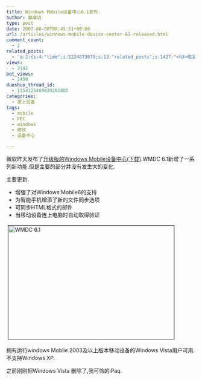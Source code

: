 ```yaml
---
title: Windows Mobile设备中心6.1发布.
author: 摩摩诘
type: post
date: 2007-06-08T08:45:51+00:00
url: /articles/windows-mobile-device-center-61-released.html
comment_count:
  - 2
related_posts:
  - 'a:2:{s:4:"time";i:1224873879;s:13:"related_posts";s:1427:"<h3>相关日志</h3><ul class="related_post"><li><a href="http://www.digglife.cn/articles/ppc-freeware-download.html" title="PPC,Windows Mobile手机免费软件下载网站:PPC Freeware">PPC,Windows Mobile手机免费软件下载网站:PPC Freeware</a></li><li><a href="http://www.digglife.cn/articles/opera-mobile-8-65-download.html" title="Opera Mobile 8.65正式版发布">Opera Mobile 8.65正式版发布</a></li><li><a href="http://www.digglife.cn/articles/turn-your-windows-mobile-phone-into-an-iphone.html" title="总结:Windows Mobile手机模拟iPhone完全方案">总结:Windows Mobile手机模拟iPhone完全方案</a></li><li><a href="http://www.digglife.cn/articles/livestation-technical-trial.html" title="微软网络电视软件LiveStation尝鲜">微软网络电视软件LiveStation尝鲜</a></li><li><a href="http://www.digglife.cn/articles/long-time-to-see.html" title="摩摩诘归来&#8230;">摩摩诘归来&#8230;</a></li><li><a href="http://www.digglife.cn/articles/just-buy-a-minione-instead-of-iphone.html" title="总结:Windows Mobile手机模拟iPhone完美方案(扯淡篇)">总结:Windows Mobile手机模拟iPhone完美方案(扯淡篇)</a></li><li><a href="http://www.digglife.cn/articles/add-iphone-styled-contactlist-to-windows-mobile.html" title="给你的Windows Mobile手机加上iPhone风格的联系人菜单">给你的Windows Mobile手机加上iPhone风格的联系人菜单</a></li></ul>";}'
views:
  - 2142
bot_views:
  - 2450
duoshuo_thread_id:
  - 1154125469839261805
categories:
  - 掌上设备
tags:
  - mobile
  - PPC
  - windows
  - 微软
  - 设备中心

---
```

微软昨天发布了<a target="_blank" href="http://www.microsoft.com/downloads/details.aspx?FamilyId=46F72DF1-E46A-4A5F-A791-09F07AAA1914&displaylang=en">升级版的Windows Mobile设备中心(下载)</a>.WMDC 6.1新增了一系列新功能.但是主要的部分并没有发生大的变化.

主要更新.

  * 增强了对Windows Mobile6的支持
  * 为智能手机增添了新的文件同步选项
  * 可同步HTML格式的邮件 
  * 当移动设备连上电脑时自动取得验证 

<!--more-->

[<img border="1" vspace="4" align="top" width="440" src="http://digglife.qiniudn.com/qiniu/981/image/712ee22a1268f49674e783f0299deb91.jpg" hspace="4" alt="WMDC 6.1" height="300" />][1]

拥有运行windows Moblie 2003及以上版本移动设备的Windows Vista用户可用.不支持Windows XP.

之前刚刚把Windows Vista 删除了,我可怜的iPaq.

 [1]: http://www.microsoft.com/downloads/details.aspx?FamilyId=46F72DF1-E46A-4A5F-A791-09F07AAA1914&displaylang=en